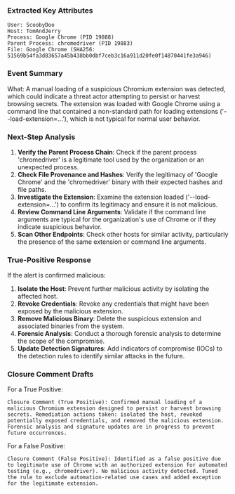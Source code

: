 ### Extracted Key Attributes

```
User: ScoobyDoo  
Host: TomAndJerry  
Process: Google Chrome (PID 19888)  
Parent Process: chromedriver (PID 19883)  
File: Google Chrome (SHA256: 51569b54fa3d83657a45b438bb0dbf7ceb3c16a911d20fe0f14870441fe3a946)  
```

### Event Summary

What: A manual loading of a suspicious Chromium extension was detected, which could indicate a threat actor attempting to persist or harvest browsing secrets. The extension was loaded with Google Chrome using a command line that contained a non-standard path for loading extensions ('--load-extension=...'), which is not typical for normal user behavior.

### Next-Step Analysis

1. **Verify the Parent Process Chain**: Check if the parent process 'chromedriver' is a legitimate tool used by the organization or an unexpected process.
2. **Check File Provenance and Hashes**: Verify the legitimacy of 'Google Chrome' and the 'chromedriver' binary with their expected hashes and file paths.
3. **Investigate the Extension**: Examine the extension loaded ('--load-extension=...') to confirm its legitimacy and ensure it is not malicious.
4. **Review Command Line Arguments**: Validate if the command line arguments are typical for the organization's use of Chrome or if they indicate suspicious behavior.
5. **Scan Other Endpoints**: Check other hosts for similar activity, particularly the presence of the same extension or command line arguments.

### True-Positive Response

If the alert is confirmed malicious:

1. **Isolate the Host**: Prevent further malicious activity by isolating the affected host.
2. **Revoke Credentials**: Revoke any credentials that might have been exposed by the malicious extension.
3. **Remove Malicious Binary**: Delete the suspicious extension and associated binaries from the system.
4. **Forensic Analysis**: Conduct a thorough forensic analysis to determine the scope of the compromise.
5. **Update Detection Signatures**: Add indicators of compromise (IOCs) to the detection rules to identify similar attacks in the future.

### Closure Comment Drafts

For a True Positive:

```
Closure Comment (True Positive): Confirmed manual loading of a malicious Chromium extension designed to persist or harvest browsing secrets. Remediation actions taken: isolated the host, revoked potentially exposed credentials, and removed the malicious extension. Forensic analysis and signature updates are in progress to prevent future occurrences.
```

For a False Positive:

```
Closure Comment (False Positive): Identified as a false positive due to legitimate use of Chrome with an authorized extension for automated testing (e.g., chromedriver). No malicious activity detected. Tuned the rule to exclude automation-related use cases and added exception for the legitimate extension.
```